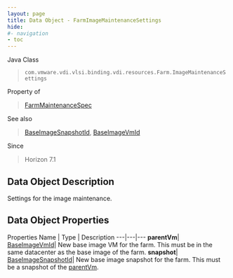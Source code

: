 ```yaml
---
layout: page
title: Data Object - FarmImageMaintenanceSettings
hide:
#- navigation
- toc
---
```






Java Class
> `com.vmware.vdi.vlsi.binding.vdi.resources.Farm.ImageMaintenanceSettings`

Property of
> [FarmMaintenanceSpec](vdi.resources.Farm.MaintenanceSpec.md#field_detail)

See also
> [BaseImageSnapshotId](vdi.entity.BaseImageSnapshotId.md), [BaseImageVmId](vdi.entity.BaseImageVmId.md)

Since
> Horizon 7.1


## Data Object Description

Settings for the image maintenance.

## Data Object Properties
Properties
Name |  Type |  Description
---|---|---
**parentVm**| [BaseImageVmId](vdi.entity.BaseImageVmId.md)|  New base image VM for the farm. This must be in the same datacenter as the base image of the farm.
**snapshot**| [BaseImageSnapshotId](vdi.entity.BaseImageSnapshotId.md)|  New base image snapshot for the farm. This must be a snapshot of the [parentVm](vdi.resources.Farm.ImageMaintenanceSettings.md#parentVm).
 


 
